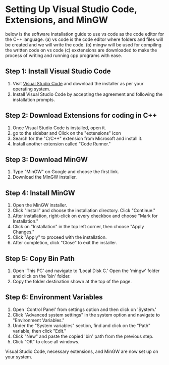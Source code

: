 # Setting Up Visual Studio Code, Extensions, and MinGW
below is the software installation guide to use vs code as the code editor for the C++ language.
(a) vs code is the code editor where folders and files will be created and we will write the code.
(b) mingw will be used for compiling the written code on vs code
(c) exxtensions are downloaded to make the process of writing and running cpp programs with ease.


## Step 1: Install Visual Studio Code

1. Visit [Visual Studio Code](https://code.visualstudio.com/download) and download the installer as per your operating system.
2. Install Visual Studio Code by accepting the agreement and following the installation prompts.

## Step 2: Download Extensions for coding in C++

1. Once Visual Studio Code is installed, open it.
2. go to the sidebar and Click on the "extensions" icon 
3. Search for the "C/C++" extension from Microsoft and install it.
4. Install another extension called "Code Runner."

## Step 3: Download MinGW

1. Type "MinGW" on Google and choose the first link.
2. Download the MinGW installer.

## Step 4: Install MinGW

1. Open the MinGW installer.
2. Click "Install" and choose the installation directory. Click "Continue."
3. After installation, right-click on every checkbox and choose "Mark for Installation."
4. Click on "Installation" in the top left corner, then choose "Apply Changes."
5. Click "Apply" to proceed with the installation.
6. After completion, click "Close" to exit the installer.

## Step 5: Copy Bin Path

1. Open 'This PC' and navigate to 'Local Disk C.' Open the 'mingw' folder and click on the 'bin' folder.
2. Copy the folder destination shown at the top of the page.

## Step 6: Environment Variables

1. Open 'Control Panel' from settings option and then click on 'System.'
2. Click "Advanced system settings" in the system option and navigate to "Environment Variables."
3. Under the "System variables" section, find and click on the "Path" variable, then click "Edit."
4. Click "New" and paste the copied 'bin' path from the previous step.
5. Click "OK" to close all windows.

Visual Studio Code, necessary extensions, and MinGW are now set up on your system.

